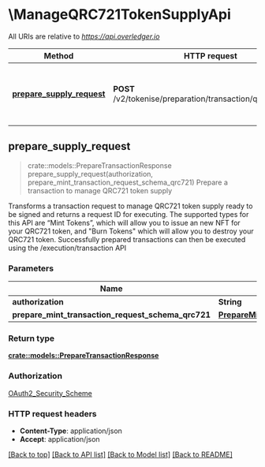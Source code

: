 # \ManageQRC721TokenSupplyApi

All URIs are relative to *https://api.overledger.io*

Method | HTTP request | Description
------------- | ------------- | -------------
[**prepare_supply_request**](ManageQRC721TokenSupplyApi.md#prepare_supply_request) | **POST** /v2/tokenise/preparation/transaction/qrc721/supply | Prepare a transaction to manage QRC721 token supply



## prepare_supply_request

> crate::models::PrepareTransactionResponse prepare_supply_request(authorization, prepare_mint_transaction_request_schema_qrc721)
Prepare a transaction to manage QRC721 token supply

Transforms a transaction request to manage QRC721 token supply ready to be signed and returns a request ID for executing. The supported types for this API are “Mint Tokens”, which will allow you to issue an new NFT for your QRC721 token, and \"Burn Tokens\" which will allow you to destroy your QRC721 token. Successfully prepared transactions can then be executed using the /execution/transaction API

### Parameters


Name | Type | Description  | Required | Notes
------------- | ------------- | ------------- | ------------- | -------------
**authorization** | **String** |  | [required] |
**prepare_mint_transaction_request_schema_qrc721** | [**PrepareMintTransactionRequestSchemaQrc721**](PrepareMintTransactionRequestSchemaQrc721.md) |  | [required] |

### Return type

[**crate::models::PrepareTransactionResponse**](PrepareTransactionResponse.md)

### Authorization

[OAuth2_Security_Scheme](../README.md#OAuth2_Security_Scheme)

### HTTP request headers

- **Content-Type**: application/json
- **Accept**: application/json

[[Back to top]](#) [[Back to API list]](../README.md#documentation-for-api-endpoints) [[Back to Model list]](../README.md#documentation-for-models) [[Back to README]](../README.md)

